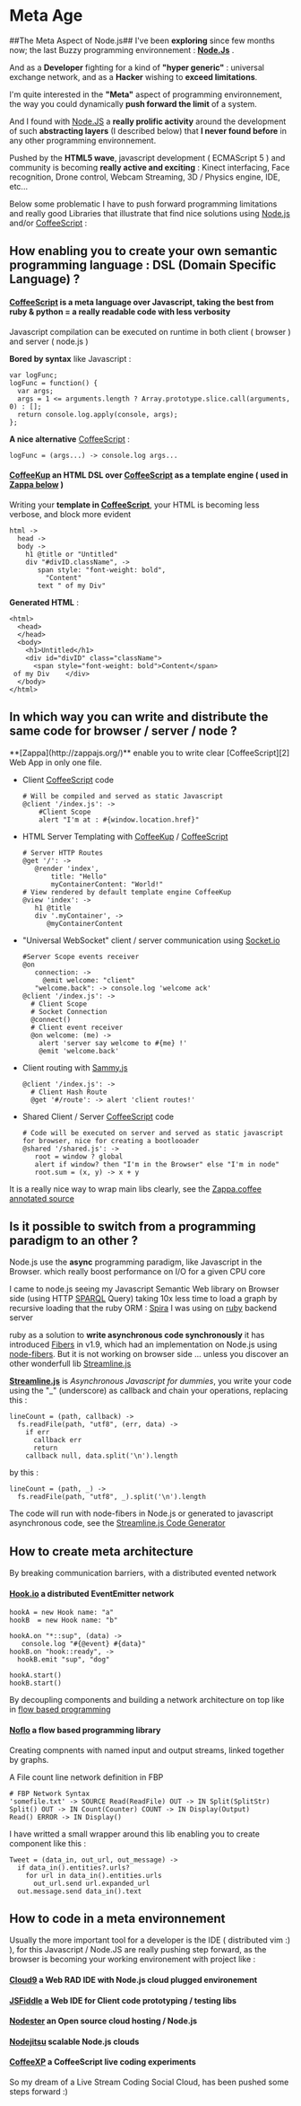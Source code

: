 # Meta Age #

##The Meta Aspect of Node.js##
I've been **exploring** since few months now; the last Buzzy programming environnement : **[Node.Js][1]** .

And as a **Developer** fighting for a kind of **"hyper generic"** : universal exchange network, and as a **Hacker** wishing to **exceed limitations**.

I'm quite interested in the **"Meta"** aspect of programming environnement, the way you could dynamically **push forward the limit** of a system.

And I found with [Node.JS][1] a **really prolific activity** around the development of such **abstracting layers** (I described below) that **I never found before** in any other programming environnement.

Pushed by the **HTML5 wave**, javascript development ( ECMAScript 5 ) and community is becoming **really active and exciting** : Kinect interfacing, Face recognition, Drone control, Webcam Streaming, 3D / Physics engine, IDE, etc...

Below some problematic I have to push forward programming limitations and really good Libraries that illustrate that find nice solutions using [Node.js][1] and/or [CoffeeScript][2] :

## How enabling you to create your own semantic programming language : DSL (Domain Specific Language) ? ##


#### **[CoffeeScript][2]** is a meta language over Javascript, taking the best from ruby & python =  a really readable code with less verbosity ####
Javascript compilation can be executed on runtime in both client ( browser ) and server ( node.js )

**Bored by syntax** like Javascript :

    var logFunc;
    logFunc = function() {
      var args;
      args = 1 <= arguments.length ? Array.prototype.slice.call(arguments, 0) : [];
      return console.log.apply(console, args);
    };

**A nice alternative** [CoffeeScript][2] :

    logFunc = (args...) -> console.log args...


#### **[CoffeeKup](http://coffeekup.org/)** an HTML DSL over [CoffeeScript][2] as a template engine ( used in [Zappa below](#zappa) ) ####

Writing your **template in [CoffeeScript][2]**, your HTML is becoming less verbose, and block more evident

    html ->
      head ->
      body ->
        h1 @title or "Untitled"
        div "#divID.className", ->
           span style: "font-weight: bold", 
             "Content"
           text " of my Div"

**Generated HTML** :

    <html>
      <head>
      </head>
      <body>
        <h1>Untitled</h1>
        <div id="divID" class="className">
          <span style="font-weight: bold">Content</span>
     of my Div    </div>
      </body>
    </html>

 


## In which way you can write and distribute the same code for browser / server / node ? ##

<a name="zappa"/> 
**[Zappa](http://zappajs.org/)** enable you to write clear [CoffeeScript][2] Web App in only one file.

  * Client [CoffeeScript][2] code

        # Will be compiled and served as static Javascript
        @client '/index.js': ->
            #Client Scope
            alert "I'm at : #{window.location.href}"


  * HTML Server Templating with [CoffeeKup](http://coffeekup.org/) /  [CoffeeScript][2]

        # Server HTTP Routes
        @get '/': ->
           @render 'index', 
               title: "Hello"
               myContainerContent: "World!"
        # View rendered by default template engine CoffeeKup
        @view 'index': ->
           h1 @title
           div '.myContainer', ->
              @myContainerContent


  * "Universal WebSocket" client / server communication using [Socket.io](http://socket.io/)

        #Server Scope events receiver
        @on 
           connection: ->
             @emit welcome: "client"
           "welcome.back": -> console.log 'welcome ack'
        @client '/index.js': ->
          # Client Scope
          # Socket Connection
          @connect()
          # Client event receiver
          @on welcome: (me) ->
            alert 'server say welcome to #{me} !'
            @emit 'welcome.back'

  * Client routing with [Sammy.js](http://sammyjs.org/)

        @client '/index.js': ->
          # Client Hash Route
          @get '#/route': -> alert 'client routes!'


  * Shared Client / Server [CoffeeScript][2] code

        # Code will be executed on server and served as static javascript for browser, nice for creating a bootlooader
        @shared '/shared.js': ->
           root = window ? global
           alert if window? then "I'm in the Browser" else "I'm in node"
           root.sum = (x, y) -> x + y

  It is a really nice way to wrap main libs clearly, see the [Zappa.coffee annotated source](http://zappajs.org/docs/zappa.html)



## Is it possible to **switch** from a **programming paradigm** to an other ? ##
Node.js use the **async** programming paradigm, like Javascript in the Browser. which really boost performance on I/O for a given CPU core 

I came to node.js seeing my Javascript Semantic Web library on Browser side (using HTTP [SPARQL](http://en.wikipedia.org/wiki/SPARQL) Query) taking 10x less time to load a graph by recursive loading that the ruby ORM : [Spira](http://blog.datagraph.org/2010/05/spira) I was using on [ruby](http://www.ruby-lang.org/) backend server

ruby as a solution to **write asynchronous code synchronously** it has introduced [Fibers](http://www.igvita.com/2009/05/13/fibers-cooperative-scheduling-in-ruby/) in v1.9, which had an implementation on Node.js using [node-fibers](https://github.com/laverdet/node-fibers).
But it is not working on browser side ... unless you discover an other wonderfull lib [Streamline.js](https://github.com/Sage/streamlinejs)

**[Streamline.js](https://github.com/Sage/streamlinejs)** is *Asynchronous Javascript for dummies*, you write your code using the "_" (underscore) as callback and chain your operations, replacing this : 

    lineCount = (path, callback) ->
      fs.readFile(path, "utf8", (err, data) ->
        if err
          callback err
          return
        callback null, data.split('\n').length

by this : 

    lineCount = (path, _) ->
      fs.readFile(path, "utf8", _).split('\n').length

The code will run with node-fibers in Node.js or generated to javascript asynchronous code, see the [Streamline.js Code Generator](http://sage.github.com/streamlinejs/examples/streamlineMe/streamlineMe.html)

## How to create meta architecture ##

By breaking communication barriers, with a distributed evented network

#### **[Hook.io](https://github.com/hookio/hook.io)** a distributed EventEmitter network  ####

    hookA = new Hook name: "a"
    hookB  = new Hook name: "b"
    
    hookA.on "*::sup", (data) ->
       console.log "#{@event} #{data}"
    hookB.on "hook::ready", ->
      hookB.emit "sup", "dog"
    
    hookA.start()
    hookB.start()

By decoupling components and building a network architecture on top like in [flow based programming](http://en.wikipedia.org/wiki/Flow-based_programming)

#### **[Noflo](https://github.com/bergie/noflo)** a flow based programming library ####
Creating compnents with named input and output streams, linked together by  graphs.

A File count line network definition in FBP


    # FBP Network Syntax
    'somefile.txt' -> SOURCE Read(ReadFile) OUT -> IN Split(SplitStr)
    Split() OUT -> IN Count(Counter) COUNT -> IN Display(Output)
    Read() ERROR -> IN Display()

I have writted a small wrapper around this lib enabling you to create component like this : 

    Tweet = (data_in, out_url, out_message) ->
      if data_in().entities?.urls?
        for url in data_in().entities.urls
          out_url.send url.expanded_url 
      out.message.send data_in().text 

 
## How to code in a meta environnement ##

Usually the more important tool for a developer is the IDE ( distributed vim :) ), for this Javascript / Node.JS are really pushing step forward, as the browser is becoming your working environement with project like :

#### **[Cloud9](http://c9.io)** a Web RAD IDE with Node.js cloud plugged environement ####

#### **[JSFiddle](http://jsfiddle.net/evangenieur/9MfNt/)** a Web IDE for Client code prototyping / testing libs ####


#### **[Nodester](http://nodester.com/)** an Open source cloud hosting / Node.js ####

#### **[Nodejitsu](http://nodejitsu.com/)** scalable Node.js clouds ####

#### **[CoffeeXP](http://evangenieur.com/coffeexp)** a CoffeeScript live coding experiments ####

So my dream of a Live Stream Coding Social Cloud, has been pushed some steps forward :)


[1]: http://nodejs.org/
[2]: http://coffeescript.org/

